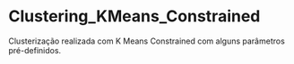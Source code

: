 # Clustering_KMeans_Constrained
Clusterização realizada com K Means Constrained com alguns parâmetros pré-definidos.
